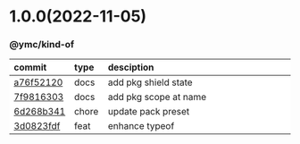 
<style>
table{
    display:table;
    width:100%;
}
table th:nth-of-type(1),table th:nth-of-type(2) {
    width:12%;
}
</style>


<a name="1.0.0"></a>
# 1.0.0(2022-11-05)
### @ymc/kind-of

<div align="center" style="margin-left: auto;margin-right: auto;background:white;">

commit|type|desciption
:----|:----|:----
[a76f52120](https://github.com/ymc-github/js-idea/commit/da76f521200aa20cb75a4bba77f84e7e58af3331)|docs|add pkg shield state
[7f9816303](https://github.com/ymc-github/js-idea/commit/17f9816303affed7df6cf9d56cf31f4ee2c7cbd5)|docs|add pkg scope at name
[6d268b341](https://github.com/ymc-github/js-idea/commit/36d268b34169b1fa0c73b51fd6e126a59cdb620e)|chore|update pack preset
[3d0823fdf](https://github.com/ymc-github/js-idea/commit/73d0823fdf0d3cbde8a555333c52efe99d0f5727)|feat|enhance typeof

</div>